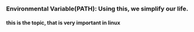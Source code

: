 ### Environmental Variable(PATH): Using this, we simplify our life.
#### this is the topic, that is very important in linux
